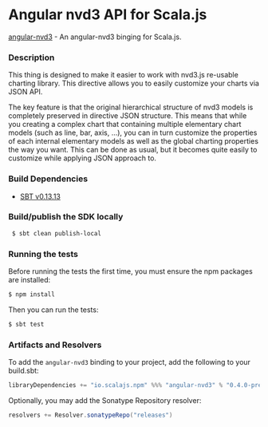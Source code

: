 Angular nvd3 API for Scala.js
================================
[angular-nvd3](https://www.npmjs.com/package/angular-nvd3) - An angular-nvd3 binging for Scala.js.

### Description

This thing is designed to make it easier to work with nvd3.js re-usable charting library. This directive allows you 
to easily customize your charts via JSON API.

The key feature is that the original hierarchical structure of nvd3 models is completely preserved in directive JSON 
structure. This means that while you creating a complex chart that containing multiple elementary chart models 
(such as line, bar, axis, ...), you can in turn customize the properties of each internal elementary models as well 
as the global charting properties the way you want. This can be done as usual, but it becomes quite easily to customize 
while applying JSON approach to.

### Build Dependencies

* [SBT v0.13.13](http://www.scala-sbt.org/download.html)

### Build/publish the SDK locally

```bash
 $ sbt clean publish-local
```

### Running the tests

Before running the tests the first time, you must ensure the npm packages are installed:

```bash
$ npm install
```

Then you can run the tests:

```bash
$ sbt test
```

### Artifacts and Resolvers

To add the `angular-nvd3` binding to your project, add the following to your build.sbt:  

```sbt
libraryDependencies += "io.scalajs.npm" %%% "angular-nvd3" % "0.4.0-pre1"
```

Optionally, you may add the Sonatype Repository resolver:

```sbt   
resolvers += Resolver.sonatypeRepo("releases") 
```